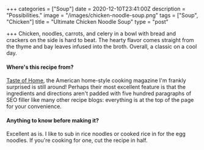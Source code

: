 +++
categories = ["Soup"]
date = 2020-12-10T23:41:00Z
description = "Possibilities."
image = "/images/chicken-noodle-soup.png"
tags = ["Soup", "Chicken"]
title = "Ultimate Chicken Noodle Soup"
type = "post"

+++
Chicken, noodles, carrots, and celery in a bowl with bread and crackers on the side is hard to beat. The hearty flavor comes straight from the thyme and bay leaves infused into the broth. Overall, a classic on a cool day.

#### Where's this recipe from?

[Taste of Home](https://www.tasteofhome.com/recipes/the-ultimate-chicken-noodle-soup/ "Taste of Home"), the American home-style cooking magazine I'm frankly surprised is still around! Perhaps their most excellent feature is that the ingredients and directions aren't padded with five hundred paragraphs of SEO filler like many other recipe blogs: everything is at the top of the page for your convenience.

#### Anything to know before making it?

Excellent as is. I like to sub in rice noodles or cooked rice in for the egg noodles. If you're cooking for one, cut the recipe in half.